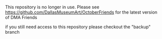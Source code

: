 This repository is no longer in use.  Please see https://github.com/DallasMuseumArt/OctoberFriends for the latest version of DMA Friends

if you still need access to this repository please checkout the "backup" branch
